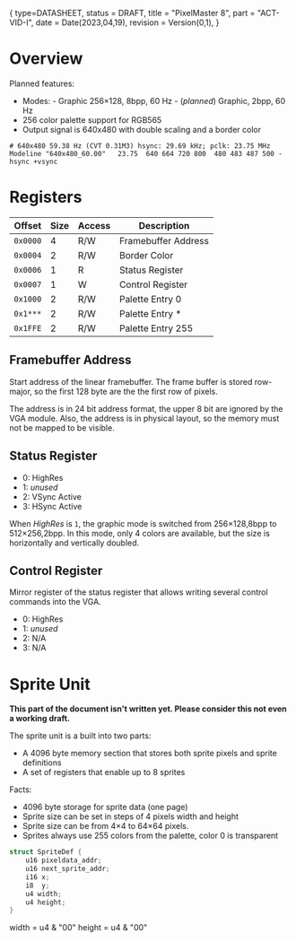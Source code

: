 {
	type=DATASHEET,
	status = DRAFT,
	title = "PixelMaster 8",
	part = "ACT-VID-I",
	date = Date(2023,04,19),
	revision = Version(0,1),
}

# Overview

Planned features:

- Modes: - Graphic 256×128, 8bpp, 60 Hz - (_planned_) Graphic, 2bpp, 60 Hz
- 256 color palette support for RGB565
- Output signal is 640x480 with double scaling and a border color

```
# 640x480 59.38 Hz (CVT 0.31M3) hsync: 29.69 kHz; pclk: 23.75 MHz
Modeline "640x480_60.00"   23.75  640 664 720 800  480 483 487 500 -hsync +vsync
```

# Registers

| Offset   | Size | Access | Description         |
| -------- | ---- | ------ | ------------------- |
| `0x0000` | 4    | R/W    | Framebuffer Address |
| `0x0004` | 2    | R/W    | Border Color        |
| `0x0006` | 1    | R      | Status Register     |
| `0x0007` | 1    | W      | Control Register    |
| `0x1000` | 2    | R/W    | Palette Entry 0     |
| `0x1***` | 2    | R/W    | Palette Entry \*    |
| `0x1FFE` | 2    | R/W    | Palette Entry 255   |

## Framebuffer Address

Start address of the linear framebuffer. The frame buffer
is stored row-major, so the first 128 byte are the the first
row of pixels.

The address is in 24 bit address format, the upper 8 bit are
ignored by the VGA module. Also, the address is in physical
layout, so the memory must not be mapped to be visible.

## Status Register

- 0: HighRes
- 1: _unused_
- 2: VSync Active
- 3: HSync Active

When _HighRes_ is `1`, the graphic mode is switched from 256×128,8bpp to 512×256,2bpp. In this mode, only 4 colors are available, but the size is horizontally and vertically doubled.

## Control Register

Mirror register of the status register that allows writing several control commands into the VGA.

- 0: HighRes
- 1: _unused_
- 2: N/A
- 3: N/A

# Sprite Unit

**This part of the document isn't written yet. Please consider this not even a working draft.**

The sprite unit is a built into two parts:

- A 4096 byte memory section that stores both sprite pixels and sprite definitions
- A set of registers that enable up to 8 sprites

Facts:

- 4096 byte storage for sprite data (one page)
- Sprite size can be set in steps of 4 pixels width and height
- Sprite size can be from 4×4 to 64×64 pixels.
- Sprites always use 255 colors from the palette, color 0 is transparent

```c
struct SpriteDef {
	u16 pixeldata_addr;
	u16 next_sprite_addr;
	i16 x;
	i8  y;
	u4 width;
	u4 height;
}
```

width = u4 & "00"
height = u4 & "00"
